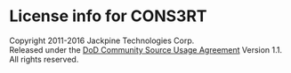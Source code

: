 # License info for CONS3RT

Copyright 2011-2016 Jackpine Technologies Corp.  
Released under the [DoD Community Source Usage Agreement](http://www.forge.mil/UserAgreement.html) Version 1.1\. All rights reserved.